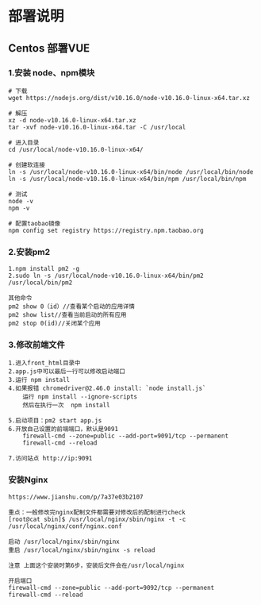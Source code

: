 # 部署说明
## Centos 部署VUE
### 1.安装 node、npm模块
    # 下载
    wget https://nodejs.org/dist/v10.16.0/node-v10.16.0-linux-x64.tar.xz

    # 解压
    xz -d node-v10.16.0-linux-x64.tar.xz
    tar -xvf node-v10.16.0-linux-x64.tar -C /usr/local

    # 进入目录
    cd /usr/local/node-v10.16.0-linux-x64/

    # 创建软连接
    ln -s /usr/local/node-v10.16.0-linux-x64/bin/node /usr/local/bin/node
    ln -s /usr/local/node-v10.16.0-linux-x64/bin/npm /usr/local/bin/npm

    # 测试
    node -v
    npm -v

    # 配置taobao镜像
    npm config set registry https://registry.npm.taobao.org

### 2.安装pm2
    1.npm install pm2 -g
    2.sudo ln -s /usr/local/node-v10.16.0-linux-x64/bin/pm2 /usr/local/bin/pm2

    其他命令
    pm2 show 0（id）//查看某个启动的应用详情
    pm2 show list//查看当前启动的所有应用
    pm2 stop 0(id)//关闭某个应用

### 3.修改前端文件
    1.进入front_html目录中
    2.app.js中可以最后一行可以修改启动端口
    3.运行 npm install 
    4.如果报错 chromedriver@2.46.0 install: `node install.js`
        运行 npm install --ignore-scripts
        然后在执行一次  npm install

    5.启动项目：pm2 start app.js
    6.开放自己设置的前端端口，默认是9091
        firewall-cmd --zone=public --add-port=9091/tcp --permanent
        firewall-cmd --reload

    7.访问站点 http://ip:9091

### 安装Nginx
    https://www.jianshu.com/p/7a37e03b2107

    重点：一般修改完nginx配制文件都需要对修改后的配制进行check
    [root@cat sbin]$ /usr/local/nginx/sbin/nginx -t -c /usr/local/nginx/conf/nginx.conf

    启动 /usr/local/nginx/sbin/nginx
    重启 /usr/local/nginx/sbin/nginx -s reload

    注意 上面这个安装时第6步，安装后文件会在/usr/local/nginx 

    开启端口
    firewall-cmd --zone=public --add-port=9092/tcp --permanent
    firewall-cmd --reload
